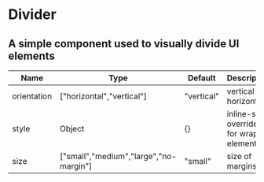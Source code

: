 # Divider

## A simple component used to visually divide UI elements

|Name|Type|Default|Description|
|----|----|-------|-----------|
| orientation | ["horizontal","vertical"] | "vertical" | vertical - horizontal |
| style | Object | {} | inline-style overrides for wrapper element |
| size | ["small","medium","large","no-margin"] | "small" | size of margins |
